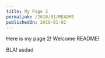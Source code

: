 ```yaml
---
title: My Page 2
permalink: /2010/01/README
publishedOn: 2010-01-02
---
```


Here is my page 2! Welcome README!

BLA!
 asdad
